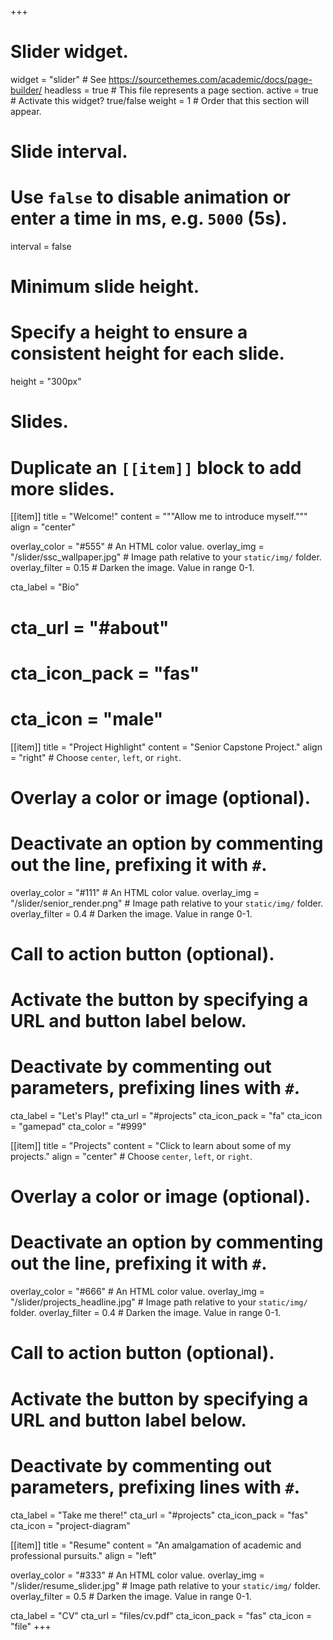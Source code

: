 +++
# Slider widget.
widget = "slider"  # See https://sourcethemes.com/academic/docs/page-builder/
headless = true  # This file represents a page section.
active = true  # Activate this widget? true/false
weight = 1  # Order that this section will appear.

# Slide interval.
# Use `false` to disable animation or enter a time in ms, e.g. `5000` (5s).
interval = false

# Minimum slide height.
# Specify a height to ensure a consistent height for each slide.
height = "300px"

# Slides.
# Duplicate an `[[item]]` block to add more slides.
[[item]]
  title = "Welcome!"
  content = """Allow me to introduce myself."""
  align = "center"

  overlay_color = "#555"  # An HTML color value.
  overlay_img = "/slider/ssc_wallpaper.jpg"  # Image path relative to your `static/img/` folder.
  overlay_filter = 0.15  # Darken the image. Value in range 0-1.

  cta_label = "Bio"
  # cta_url = "#about"
  # cta_icon_pack = "fas"
  # cta_icon = "male"

[[item]]
  title = "Project Highlight"
  content = "Senior Capstone Project."
  align = "right"  # Choose `center`, `left`, or `right`.

  # Overlay a color or image (optional).
  #   Deactivate an option by commenting out the line, prefixing it with `#`.
  overlay_color = "#111"  # An HTML color value.
  overlay_img = "/slider/senior_render.png"  # Image path relative to your `static/img/` folder.
  overlay_filter = 0.4  # Darken the image. Value in range 0-1.



  # Call to action button (optional).
  #   Activate the button by specifying a URL and button label below.
  #   Deactivate by commenting out parameters, prefixing lines with `#`.
  cta_label = "Let's Play!"
  cta_url = "#projects"
  cta_icon_pack = "fa"
  cta_icon = "gamepad"
  cta_color = "#999"

[[item]]
  title = "Projects"
  content = "Click to learn about some of my projects."
  align = "center"  # Choose `center`, `left`, or `right`.

  # Overlay a color or image (optional).
  #   Deactivate an option by commenting out the line, prefixing it with `#`.
  overlay_color = "#666"  # An HTML color value.
  overlay_img = "/slider/projects_headline.jpg"  # Image path relative to your `static/img/` folder.
  overlay_filter = 0.4  # Darken the image. Value in range 0-1.



  # Call to action button (optional).
  #   Activate the button by specifying a URL and button label below.
  #   Deactivate by commenting out parameters, prefixing lines with `#`.
  cta_label = "Take me there!"
  cta_url = "#projects"
  cta_icon_pack = "fas"
  cta_icon = "project-diagram"

[[item]]
  title = "Resume"
  content = "An amalgamation of academic and professional pursuits."
  align = "left"

  overlay_color = "#333"  # An HTML color value.
  overlay_img = "/slider/resume_slider.jpg"  # Image path relative to your `static/img/` folder.
  overlay_filter = 0.5  # Darken the image. Value in range 0-1.

  cta_label = "CV"
  cta_url = "files/cv.pdf"
  cta_icon_pack = "fas"
  cta_icon = "file"
+++

